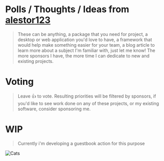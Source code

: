 # Polls / Thoughts / Ideas from [alestor123](https://github.com/alestor123)
> These can be anything, a package that you need for project, a desktop or web application you'd love to have, a framework that would help make something easier for your team, a blog article to learn more about a subject I'm familiar with, just let me know! The more sponsors I have, the more time I can dedicate to new and existing projects.

# Voting 
> Leave 👍 to vote. Resulting priorities will be filtered by sponsors, if you'd like to see work done on any of these projects, or my existing software, consider sponsoring me.

# WIP 
> Currently i'm developing a guestbook action for this purpose

![Cats](https://i.imgur.com/cOXeQ.gif)